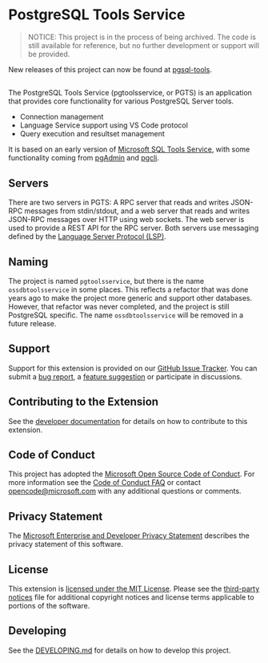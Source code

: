 # PostgreSQL Tools Service 

> NOTICE: This project is in the process of being archived. The code is still available for reference, but no further development or support will be provided.

New releases of this project can now be found at [pgsql-tools](https://github.com/microsoft/pgsql-tools).

##

The PostgreSQL Tools Service (pgtoolsservice, or PGTS) is an application that provides core functionality for various PostgreSQL Server tools.
* Connection management
* Language Service support using VS Code protocol
* Query execution and resultset management

It is based on an early version of [Microsoft SQL Tools Service](https://github.com/Microsoft/sqltoolsservice), with some functionality coming from [pgAdmin](https://www.pgadmin.org) and [pgcli](https://www.pgcli.com).

## Servers

There are two servers in PGTS: A RPC server that reads and writes JSON-RPC messages from stdin/stdout, and a web server that reads and writes JSON-RPC messages over HTTP using web sockets.
The web server is used to provide a REST API for the RPC server.
Both servers use messaging defined by the [Language Server Protocol (LSP)](https://microsoft.github.io/language-server-protocol/).

## Naming

The project is named `pgtoolsservice`, but there is the name `ossdbtoolsservice` in some places. This reflects a refactor that was done years ago to make the project more generic and support other databases.
However, that refactor was never completed, and the project is still PostgreSQL specific. The name `ossdbtoolsservice` will be removed in a future release.

## Support
Support for this extension is provided on our [GitHub Issue Tracker]. You can submit a [bug report], a [feature suggestion] or participate in discussions.

## Contributing to the Extension
See the [developer documentation] for details on how to contribute to this extension.

## Code of Conduct
This project has adopted the [Microsoft Open Source Code of Conduct]. For more information see the [Code of Conduct FAQ] or contact [opencode@microsoft.com] with any additional questions or comments.

## Privacy Statement
The [Microsoft Enterprise and Developer Privacy Statement] describes the privacy statement of this software.

## License
This extension is [licensed under the MIT License]. Please see the [third-party notices] file for additional copyright notices and license terms applicable to portions of the software.

## Developing

See the [DEVELOPING.md](DEVELOPING.md) for details on how to develop this project.


[GitHub Issue Tracker]:https://github.com/Microsoft/pgtoolsservice/issues
[bug report]:https://github.com/Microsoft/pgtoolsservice/issues/new?labels=bug
[feature suggestion]:https://github.com/Microsoft/pgtoolsservice/issues/new?labels=feature-request
[developer documentation]:https://github.com/Microsoft/pgtoolsservice/wiki/How-to-Contribute
[Microsoft Enterprise and Developer Privacy Statement]:https://go.microsoft.com/fwlink/?LinkId=786907&lang=en7
[licensed under the MIT License]:https://github.com/Microsoft/pgtoolsservice/blob/main/License.txt
[third-party notices]: https://github.com/Microsoft/pgtoolsservice/blob/main/ThirdPartyNotices.txt
[Microsoft Open Source Code of Conduct]:https://opensource.microsoft.com/codeofconduct/
[Code of Conduct FAQ]:https://opensource.microsoft.com/codeofconduct/faq/
[opencode@microsoft.com]:mailto:opencode@microsoft.com
